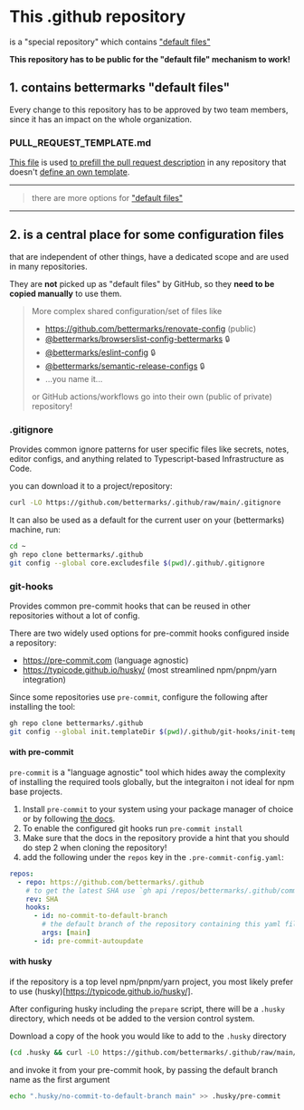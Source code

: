 # This .github repository

is a "special repository" 
which contains ["default files"](https://docs.github.com/en/github/building-a-strong-community/creating-a-default-community-health-file)

**This repository has to be public for the "default file" mechanism to work!**

## 1. contains bettermarks "default files"

Every change to this repository has to be approved by two team members,
since it has an impact on the whole organization.

### PULL_REQUEST_TEMPLATE.md

[This file](https://github.com/bettermarks/.github/blob/main/PULL_REQUEST_TEMPLATE.md) is used 
[to prefill the pull request description](https://docs.github.com/en/communities/using-templates-to-encourage-useful-issues-and-pull-requests/about-issue-and-pull-request-templates#pull-request-templates) 
in any repository that doesn't [define an own template](https://docs.github.com/en/communities/using-templates-to-encourage-useful-issues-and-pull-requests/creating-a-pull-request-template-for-your-repository).

---
> there are more options for ["default files"](https://docs.github.com/en/github/building-a-strong-community/creating-a-default-community-health-file)
---

## 2. is a central place for some configuration files

that are independent of other things, have a dedicated scope and are used in many repositories.

They are **not** picked up as "default files" by GitHub,
so they **need to be copied manually** to use them.

> More complex shared configuration/set of files like
> - https://github.com/bettermarks/renovate-config (public)
> - [@bettermarks/browserslist-config-bettermarks](https://github.com/bettermarks/browserslist-config-bettermarks) :lock:
> - [@bettermarks/eslint-config](https://github.com/bettermarks/eslint-config) :lock:
> - [@bettermarks/semantic-release-configs](https://github.com/bettermarks/semantic-release-configs) :lock:
> - ...you name it...
>
> or GitHub actions/workflows go into their own (public of private) repository!

### .gitignore

Provides common ignore patterns for user specific files like secrets, notes, editor configs, 
and anything related to Typescript-based Infrastructure as Code.

you can download it to a project/repository:
```bash
curl -LO https://github.com/bettermarks/.github/raw/main/.gitignore
```

It can also be used as a default for the current user on your (bettermarks) machine, run:
```bash
cd ~
gh repo clone bettermarks/.github
git config --global core.excludesfile $(pwd)/.github/.gitignore
```

### git-hooks

Provides common pre-commit hooks that can be reused in other repositories without a lot of config.

There are two widely used options for pre-commit hooks configured inside a repository:
- <https://pre-commit.com> (language agnostic)
- <https://typicode.github.io/husky/> (most streamlined npm/pnpm/yarn integration)

Since some repositories use `pre-commit`, configure the following after installing the tool:

```bash
gh repo clone bettermarks/.github
git config --global init.templateDir $(pwd)/.github/git-hooks/init-template
```


#### with pre-commit

`pre-commit` is a "language agnostic" tool which hides away the complexity of installing the required tools globally,
but the integraiton i not ideal for npm base projects.

1. Install `pre-commit` to your system using your package manager of choice or by following [the docs](https://pre-commit.com/#install).
2. To enable the configured git hooks run `pre-commit install`
3. Make sure that the docs in the repository provide a hint that you should do step 2 when cloning the repository!
4. add the following under the `repos` key in the `.pre-commit-config.yaml`:
```yaml
repos:
  - repo: https://github.com/bettermarks/.github
    # to get the latest SHA use `gh api /repos/bettermarks/.github/commits/HEAD -q .sha`
    rev: SHA 
    hooks:
      - id: no-commit-to-default-branch
        # the default branch of the repository containing this yaml file)
        args: [main]
      - id: pre-commit-autoupdate
```

#### with husky

if the repository is a top level npm/pnpm/yarn project, you most likely prefer to use (husky)[https://typicode.github.io/husky/].

After configuring husky including the `prepare` script, there will be a `.husky` directory,
which needs ot be added to the version control system.

Download a copy of the hook you would like to add to the `.husky` directory
```bash
(cd .husky && curl -LO https://github.com/bettermarks/.github/raw/main/git-hooks/no-commit-to-default-branch)
```
and invoke it from your pre-commit hook, by passing the default branch name as the first argument
```bash
echo ".husky/no-commit-to-default-branch main" >> .husky/pre-commit
```

